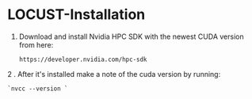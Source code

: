 # LOCUST-Installation

1. Download and install Nvidia HPC SDK with the newest CUDA version from here:
   
   `https://developer.nvidia.com/hpc-sdk`

2 . After it's installed make a note of the cuda version by running:

    `nvcc --version `
    
